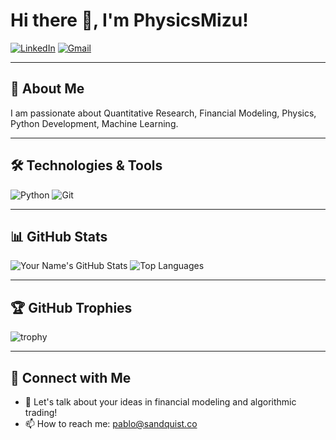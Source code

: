 # Hi there 👋, I'm PhysicsMizu!

[![LinkedIn](https://img.shields.io/badge/LinkedIn-%230077B5.svg?style=for-the-badge&logo=linkedin&logoColor=white)](https://www.linkedin.com/in/pablo-sandquist) 
[![Gmail](https://img.shields.io/badge/Gmail-D14836?style=for-the-badge&logo=gmail&logoColor=white)](mailto:pablo@sandquist.co)

---

## 🔭 About Me
I am passionate about Quantitative Research, Financial Modeling, Physics, Python Development, Machine Learning. 

---

## 🛠️ Technologies & Tools

![Python](https://img.shields.io/badge/Python-3670A0?style=for-the-badge&logo=python&logoColor=ffdd54)
![Git](https://img.shields.io/badge/Git-F05032?style=for-the-badge&logo=git&logoColor=white)

---

## 📊 GitHub Stats

![Your Name's GitHub Stats](https://github-readme-stats.vercel.app/api?username=PhysicsMizu&show_icons=true&theme=radical)
![Top Languages](https://github-readme-stats.vercel.app/api/top-langs/?username=PhysicsMizu&layout=compact&theme=radical)

---

## 🏆 GitHub Trophies

![trophy](https://github-profile-trophy.vercel.app/?username=PhysicsMizu&theme=onedark)

---

## 🔗 Connect with Me

- 💬 Let's talk about your ideas in financial modeling and algorithmic trading!
- 📫 How to reach me: [pablo@sandquist.co](mailto:pablo@sandquist.co)
